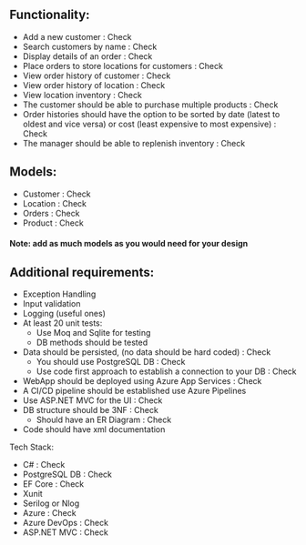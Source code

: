## Functionality:
* Add a new customer : Check
* Search customers by name : Check
* Display details of an order : Check
* Place orders to store locations for customers : Check
* View order history of customer : Check
* View order history of location : Check
* View location inventory : Check
* The customer should be able to purchase multiple products : Check
* Order histories should have the option to be sorted by date (latest to oldest and vice versa) or cost (least expensive to most expensive) : Check
* The manager should be able to replenish inventory : Check

## Models:
* Customer : Check
* Location : Check
* Orders : Check
* Product : Check
#### Note: add as much models as you would need for your design

## Additional requirements:
* Exception Handling
* Input validation
* Logging (useful ones)
* At least 20 unit tests:
  * Use Moq and Sqlite for testing
  * DB methods should be tested
* Data should be persisted, (no data should be hard coded) : Check
  * You should use PostgreSQL DB : Check
  * Use code first approach to establish a connection to your DB : Check
* WebApp should be deployed using Azure App Services : Check
* A CI/CD pipeline should be established use Azure Pipelines
* Use ASP.NET MVC for the UI : Check
* DB structure should be 3NF : Check
  * Should have an ER Diagram : Check
* Code should have xml documentation

Tech Stack:
* C# : Check
* PostgreSQL DB : Check
* EF Core : Check
* Xunit
* Serilog or Nlog
* Azure : Check
* Azure DevOps : Check
* ASP.NET MVC : Check